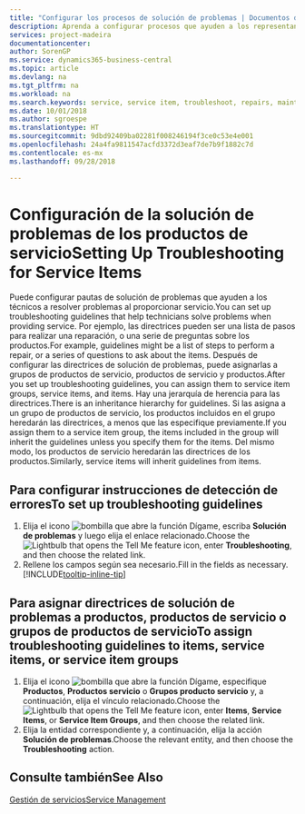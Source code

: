 ```yaml
---
title: "Configurar los procesos de solución de problemas | Documentos de Microsoft"
description: Aprenda a configurar procesos que ayuden a los representantes de servicio a identificar y resolver problemas con productos de servicio.
services: project-madeira
documentationcenter: 
author: SorenGP
ms.service: dynamics365-business-central
ms.topic: article
ms.devlang: na
ms.tgt_pltfrm: na
ms.workload: na
ms.search.keywords: service, service item, troubleshoot, repairs, maintenance
ms.date: 10/01/2018
ms.author: sgroespe
ms.translationtype: HT
ms.sourcegitcommit: 9dbd92409ba02281f008246194f3ce0c53e4e001
ms.openlocfilehash: 24a4fa9811547acfd3372d3eaf7de7b9f1882c7d
ms.contentlocale: es-mx
ms.lasthandoff: 09/28/2018

---
```


# <a name="setting-up-troubleshooting-for-service-items"></a><span data-ttu-id="2d8d7-103">Configuración de la solución de problemas de los productos de servicio</span><span class="sxs-lookup"><span data-stu-id="2d8d7-103">Setting Up Troubleshooting for Service Items</span></span>
<span data-ttu-id="2d8d7-104">Puede configurar pautas de solución de problemas que ayuden a los técnicos a resolver problemas al proporcionar servicio.</span><span class="sxs-lookup"><span data-stu-id="2d8d7-104">You can set up troubleshooting guidelines that help technicians solve problems when providing service.</span></span> <span data-ttu-id="2d8d7-105">Por ejemplo, las directrices pueden ser una lista de pasos para realizar una reparación, o una serie de preguntas sobre los productos.</span><span class="sxs-lookup"><span data-stu-id="2d8d7-105">For example, guidelines might be a list of steps to perform a repair, or a series of questions to ask about the items.</span></span> <span data-ttu-id="2d8d7-106">Después de configurar las directrices de solución de problemas, puede asignarlas a grupos de productos de servicio, productos de servicio y productos.</span><span class="sxs-lookup"><span data-stu-id="2d8d7-106">After you set up troubleshooting guidelines, you can assign them to service item groups, service items, and items.</span></span> <span data-ttu-id="2d8d7-107">Hay una jerarquía de herencia para las directrices.</span><span class="sxs-lookup"><span data-stu-id="2d8d7-107">There is an inheritance hierarchy for guidelines.</span></span> <span data-ttu-id="2d8d7-108">Si las asigna a un grupo de productos de servicio, los productos incluidos en el grupo heredarán las directrices, a menos que las especifique previamente.</span><span class="sxs-lookup"><span data-stu-id="2d8d7-108">If you assign them to a service item group, the items included in the group will inherit the guidelines unless you specify them for the items.</span></span> <span data-ttu-id="2d8d7-109">Del mismo modo, los productos de servicio heredarán las directrices de los productos.</span><span class="sxs-lookup"><span data-stu-id="2d8d7-109">Similarly, service items will inherit guidelines from items.</span></span>  

## <a name="to-set-up-troubleshooting-guidelines"></a><span data-ttu-id="2d8d7-110">Para configurar instrucciones de detección de errores</span><span class="sxs-lookup"><span data-stu-id="2d8d7-110">To set up troubleshooting guidelines</span></span>
1. <span data-ttu-id="2d8d7-111">Elija el icono ![bombilla que abre la función Dígame](media/ui-search/search_small.png "Dígame que desea hacer"), escriba **Solución de problemas** y luego elija el enlace relacionado.</span><span class="sxs-lookup"><span data-stu-id="2d8d7-111">Choose the ![Lightbulb that opens the Tell Me feature](media/ui-search/search_small.png "Tell me what you want to do") icon, enter **Troubleshooting**, and then choose the related link.</span></span>  
2. <span data-ttu-id="2d8d7-112">Rellene los campos según sea necesario.</span><span class="sxs-lookup"><span data-stu-id="2d8d7-112">Fill in the fields as necessary.</span></span> [!INCLUDE[tooltip-inline-tip](includes/tooltip-inline-tip_md.md)]  

## <a name="to-assign-troubleshooting-guidelines-to-items-service-items-or-service-item-groups"></a><span data-ttu-id="2d8d7-113">Para asignar directrices de solución de problemas a productos, productos de servicio o grupos de productos de servicio</span><span class="sxs-lookup"><span data-stu-id="2d8d7-113">To assign troubleshooting guidelines to items, service items, or service item groups</span></span>
1. <span data-ttu-id="2d8d7-114">Elija el icono ![bombilla que abre la función Dígame](media/ui-search/search_small.png "Dígame que desea hacer"), especifique **Productos**, **Productos servicio** o **Grupos producto servicio** y, a continuación, elija el vínculo relacionado.</span><span class="sxs-lookup"><span data-stu-id="2d8d7-114">Choose the ![Lightbulb that opens the Tell Me feature](media/ui-search/search_small.png "Tell me what you want to do") icon, enter **Items**, **Service Items**, or **Service Item Groups**, and then choose the related link.</span></span>  
2. <span data-ttu-id="2d8d7-115">Elija la entidad correspondiente y, a continuación, elija la acción **Solución de problemas**.</span><span class="sxs-lookup"><span data-stu-id="2d8d7-115">Choose the relevant entity, and then choose the **Troubleshooting** action.</span></span>  

## <a name="see-also"></a><span data-ttu-id="2d8d7-116">Consulte también</span><span class="sxs-lookup"><span data-stu-id="2d8d7-116">See Also</span></span>
[<span data-ttu-id="2d8d7-117">Gestión de servicios</span><span class="sxs-lookup"><span data-stu-id="2d8d7-117">Service Management</span></span>](service-service.md)

